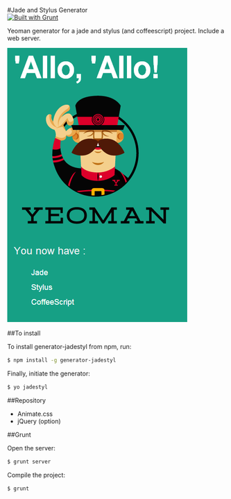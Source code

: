 #Jade and Stylus  Generator  
[![Built with Grunt](https://cdn.gruntjs.com/builtwith.png)](http://gruntjs.com/)

Yeoman generator for a jade and stylus (and coffeescript) project.
Include a web server.

![](https://raw.githubusercontent.com/cedced19/generator-jadestyl/master/demo.png)

##To install

To install generator-jadestyl from npm, run:

```bash
$ npm install -g generator-jadestyl
```

Finally, initiate the generator:

```bash
$ yo jadestyl
```

##Repository

* Animate.css
* jQuery
(option)

##Grunt

Open the server:

```bash
$ grunt server
```

Compile the project:

```bash
$ grunt
```
